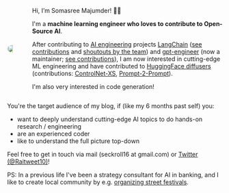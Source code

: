 <div style="display: flex; align-items: center;">
    <img src="images/umerha.jpg" style="border-radius: 50%; width:35%; height:35%;
            margin-right: 20px;">
    <div>
        <p>Hi, I’m Somasree Majumder! 👋🏽</p>
        <p>I'm a <b>machine learning engineer who loves to contribute to Open-Source AI</b>.</p>
        <p> After contributing to <a href="https://www.latent.space/p/ai-engineer">AI engineering</a> projects <a href="https://www.langchain.com/">LangChain</a> (<a href="https://github.com/langchain-ai/langchain/pulls?q=is%3Apr+author%3AUmerHA">see contributions</a> and <a href="https://twitter.com/search?lang=de&q=(from%3ALangChainAI)%20(%40UmerHAdil)%20lang%3Aen&src=typed_query">shoutouts by the team</a>) and <a href="https://github.com/AntonOsika/gpt-engineer/">gpt-engineer</a> (now a maintainer; <a href="https://github.com/antonosika/gpt-engineer/pulls?q=is%3Apr+author%3AUmerHA">see contributions</a>), I am now interested in cutting-edge ML engineering and have contributed to <a href="https://github.com/huggingface/diffusers/">HuggingFace diffusers</a> (contributions: <a href="https://github.com/huggingface/diffusers/pull/5827">ControlNet-XS</a>, <a href="https://github.com/huggingface/diffusers/pull/4563">Prompt-2-Prompt</a>).
        </p>
        <p>I'm also very interested in code generation!</p>
    </div>
</div>

You're the target audience of my blog, if (like my 6 months past self) you:
- want to deeply understand cutting-edge AI topics to do hands-on research / engineering
- are an experienced coder
- like to understand the full picture top-down

Feel free to get in touch via mail (seckroll16 at gmail.com) or [Twitter (@Raitweet10)](https://x.com/Raitweet10)!

PS: In a previous life I've been a strategy consultant for AI in banking, and I like to create local community by e.g. [organizing street festivals](https://twitter.com/UmerHAdil/status/1718753246309695644).
